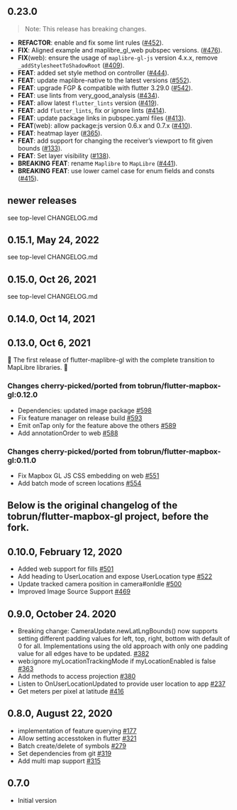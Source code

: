 ## 0.23.0

> Note: This release has breaking changes.

 - **REFACTOR**: enable and fix some lint rules ([#452](https://github.com/maplibre/flutter-maplibre-gl/issues/452)).
 - **FIX**: Aligned example and maplibre_gl_web pubspec versions. ([#476](https://github.com/maplibre/flutter-maplibre-gl/issues/476)).
 - **FIX**(web): ensure the usage of `maplibre-gl-js` version 4.x.x, remove `_addStylesheetToShadowRoot` ([#409](https://github.com/maplibre/flutter-maplibre-gl/issues/409)).
 - **FEAT**: added set style method on controller ([#444](https://github.com/maplibre/flutter-maplibre-gl/issues/444)).
 - **FEAT**: update maplibre-native to the latest versions ([#552](https://github.com/maplibre/flutter-maplibre-gl/issues/552)).
 - **FEAT**: upgrade FGP & compatible with flutter 3.29.0 ([#542](https://github.com/maplibre/flutter-maplibre-gl/issues/542)).
 - **FEAT**: use lints from very_good_analysis ([#434](https://github.com/maplibre/flutter-maplibre-gl/issues/434)).
 - **FEAT**: allow latest `flutter_lints` version ([#419](https://github.com/maplibre/flutter-maplibre-gl/issues/419)).
 - **FEAT**: add `flutter_lints`, fix or ignore lints ([#414](https://github.com/maplibre/flutter-maplibre-gl/issues/414)).
 - **FEAT**: update package links in pubspec.yaml files ([#413](https://github.com/maplibre/flutter-maplibre-gl/issues/413)).
 - **FEAT**(web): allow package:js version 0.6.x and 0.7.x ([#410](https://github.com/maplibre/flutter-maplibre-gl/issues/410)).
 - **FEAT**: heatmap layer ([#365](https://github.com/maplibre/flutter-maplibre-gl/issues/365)).
 - **FEAT**: add support for changing the receiver’s viewport to fit given bounds ([#133](https://github.com/maplibre/flutter-maplibre-gl/issues/133)).
 - **FEAT**: Set layer visibility ([#138](https://github.com/maplibre/flutter-maplibre-gl/issues/138)).
 - **BREAKING** **FEAT**: rename `Maplibre` to `MapLibre` ([#441](https://github.com/maplibre/flutter-maplibre-gl/issues/441)).
 - **BREAKING** **FEAT**: use lower camel case for enum fields and consts ([#415](https://github.com/maplibre/flutter-maplibre-gl/issues/415)).

## newer releases

see top-level CHANGELOG.md

## 0.15.1, May 24, 2022

see top-level CHANGELOG.md

## 0.15.0, Oct 26, 2021

see top-level CHANGELOG.md

## 0.14.0, Oct 14, 2021

## 0.13.0, Oct 6, 2021

🎉 The first release of flutter-maplibre-gl with the complete transition to
MapLibre libraries. 🎉

### Changes cherry-picked/ported from tobrun/flutter-mapbox-gl:0.12.0

* Dependencies: updated image
  package [#598](https://github.com/tobrun/flutter-mapbox-gl/pull/598)
* Fix feature manager on release
  build [#593](https://github.com/tobrun/flutter-mapbox-gl/pull/593)
* Emit onTap only for the feature above the
  others [#589](https://github.com/tobrun/flutter-mapbox-gl/pull/589)
* Add annotationOrder to
  web [#588](https://github.com/tobrun/flutter-mapbox-gl/pull/588)

### Changes cherry-picked/ported from tobrun/flutter-mapbox-gl:0.11.0

* Fix Mapbox GL JS CSS embedding on
  web [#551](https://github.com/tobrun/flutter-mapbox-gl/pull/551)
* Add batch mode of screen
  locations [#554](https://github.com/tobrun/flutter-mapbox-gl/pull/554)

## Below is the original changelog of the tobrun/flutter-mapbox-gl project, before the fork.

## 0.10.0, February 12, 2020

* Added web support for
  fills [#501](https://github.com/tobrun/flutter-mapbox-gl/pull/501)
* Add heading to UserLocation and expose UserLocation
  type [#522](https://github.com/tobrun/flutter-mapbox-gl/pull/522)
* Update tracked camera position in
  camera#onIdle [#500](https://github.com/tobrun/flutter-mapbox-gl/pull/500)
* Improved Image Source
  Support [#469](https://github.com/tobrun/flutter-mapbox-gl/pull/469)

## 0.9.0, October 24. 2020

* Breaking change: CameraUpdate.newLatLngBounds() now supports setting different
  padding values for left, top, right, bottom with default of 0 for all.
  Implementations using the old approach with only one padding value for all
  edges have to be
  updated. [#382](https://github.com/tobrun/flutter-mapbox-gl/pull/382)
* web:ignore myLocationTrackingMode if myLocationEnabled is
  false [#363](https://github.com/tobrun/flutter-mapbox-gl/pull/363)
* Add methods to access
  projection [#380](https://github.com/tobrun/flutter-mapbox-gl/pull/380)
* Listen to OnUserLocationUpdated to provide user location to
  app [#237](https://github.com/tobrun/flutter-mapbox-gl/pull/237)
* Get meters per pixel at
  latitude [#416](https://github.com/tobrun/flutter-mapbox-gl/pull/416)

## 0.8.0, August 22, 2020

- implementation of feature
  querying [#177](https://github.com/tobrun/flutter-mapbox-gl/pull/177)
- Allow setting accesstoken in
  flutter [#321](https://github.com/tobrun/flutter-mapbox-gl/pull/321)
- Batch create/delete of
  symbols [#279](https://github.com/tobrun/flutter-mapbox-gl/pull/279)
- Set dependencies from
  git [#319](https://github.com/tobrun/flutter-mapbox-gl/pull/319)
- Add multi map
  support [#315](https://github.com/tobrun/flutter-mapbox-gl/pull/315)

## 0.7.0

- Initial version
